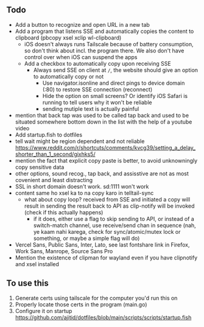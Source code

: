 ## Todo

- Add a button to recognize and open URL in a new tab
- Add a program that listens SSE and automatically copies the content to clipboard (pbcopy xsel xclip wl-clipboard)
  - iOS doesn't always runs Tailscale because of battery consumption, so don't think about incl. the program there. We also don't have control over when iOS can suspend the apps
  - Add a checkbox to automatically copy upon receiving SSE
    - Always send SSE on client at `/`, the website should give an option to automatically copy or not
      - Use navigator.isonline and direct pings to device domain (:80) to restore SSE connection (reconnect)
      - Hide the option on small screens? Or identify iOS Safari is running to tell users why it won't be reliable
      - sending mutiple text is actually painful
- mention that back tap was used to be called tap back and used to be situated somewhere bottom down in the list with the help of a youtube video
- Add startup.fish to dotfiles
- tell wait might be region dependent and not reliable https://www.reddit.com/r/shortcuts/comments/kvcg39/setting_a_delay_shorter_than_1_second/gixhks5/
- mention the fact that explicit copy paste is better, to avoid unknowningly copy sensitive data
- other options, sound recog., tap back, and assisstive are not as most covenient and least distracting
- SSL in short domain doesn't work. sd:1111 won't work
- content same ho xsel ka to na copy karo in telltail-sync
  - what about copy loop? received from SSE and initiated a copy will result in sending the result back to API as clip-notify will be invoked (check if this actually happens)
    - if it does, either use a flag to skip sending to API, or instead of a switch-match channel, use receive/send chan in sequence (nah, ye kaam nahi karega, check for sync/atomic/mutex lock or something, or maybe a simple flag will do)
- Vercel Sans, Public Sans, Inter, Lato, see last fontshare link in Firefox, Work Sans, Manrope, Source Sans Pro
- Mention the existence of clipman for wayland even if you have clipnotify and xsel installed

## To use this

1. Generate certs using tailscale for the computer you'd run this on
1. Properly locate those certs in the program (main.go)
1. Configure it on startup https://github.com/ajitid/dotfiles/blob/main/scripts/scripts/startup.fish
